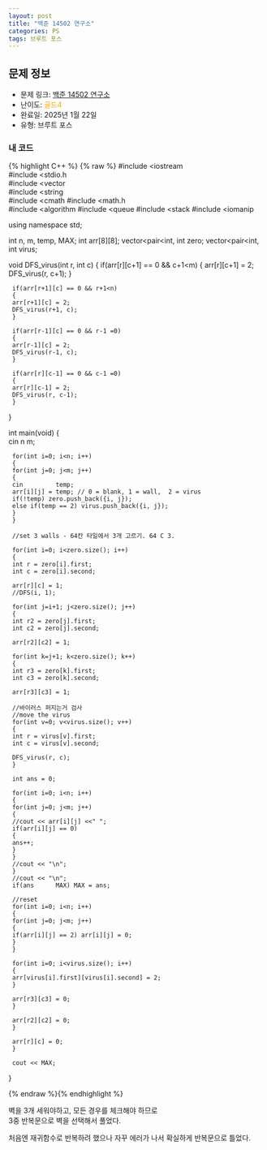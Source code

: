 ```yaml
---
layout: post
title: "백준 14502 연구소"
categories: PS
tags: 브루트 포스
---
```


## 문제 정보
- 문제 링크: [백준 14502 연구소](https://www.acmicpc.net/problem/14502)
- 난이도: <span style="color:#FFA500">골드4</span>
- 완료일: 2025년 1월 22일
- 유형: 브루트 포스

### 내 코드

{% highlight C++ %} {% raw %}
#include <iostream	
#include <stdio.h	
#include <vector	
#include <string	
#include <cmath	
#include <math.h	
#include <algorithm	
#include <queue	
#include <stack	
#include <iomanip	

using namespace std;

int n, m, temp, MAX;
int arr[8][8];
vector<pair<int, int		 zero;
vector<pair<int, int		 virus;

void DFS_virus(int r, int c)
{
	 if(arr[r][c+1] == 0 && c+1<m)
	 {
	 arr[r][c+1] = 2;
	 DFS_virus(r, c+1);
	 }

	 if(arr[r+1][c] == 0 && r+1<n)
	 {
	 arr[r+1][c] = 2;
	 DFS_virus(r+1, c);
	 }

	 if(arr[r-1][c] == 0 && r-1	=0)
	 {
	 arr[r-1][c] = 2;
	 DFS_virus(r-1, c);
	 }

	 if(arr[r][c-1] == 0 && c-1	=0)
	 {
	 arr[r][c-1] = 2;
	 DFS_virus(r, c-1);
	 }
}

int main(void)
{   
	 cin 		 n 		 m;

	 for(int i=0; i<n; i++)
	 {
	 for(int j=0; j<m; j++)
	 {
	 cin 		 temp;
	 arr[i][j] = temp; // 0 = blank, 1 = wall,  2 = virus
	 if(!temp) zero.push_back({i, j});
	 else if(temp == 2) virus.push_back({i, j});
	 }
	 }

	 //set 3 walls - 64칸 타일에서 3개 고르기. 64 C 3.

	 for(int i=0; i<zero.size(); i++)
	 {
	 int r = zero[i].first;
	 int c = zero[i].second;

	 arr[r][c] = 1;
	 //DFS(i, 1);

	 for(int j=i+1; j<zero.size(); j++)
	 {
	 int r2 = zero[j].first;
	 int c2 = zero[j].second;

	 arr[r2][c2] = 1;

	 for(int k=j+1; k<zero.size(); k++)
	 {
	 int r3 = zero[k].first;
	 int c3 = zero[k].second;

	 arr[r3][c3] = 1;

	 //바이러스 퍼지는거 검사
	 //move the virus
	 for(int v=0; v<virus.size(); v++)
	 {
	 int r = virus[v].first;
	 int c = virus[v].second;

	 DFS_virus(r, c);
	 }

	 int ans = 0;

	 for(int i=0; i<n; i++)
	 {
	 for(int j=0; j<m; j++)
	 {
	 //cout << arr[i][j] <<" ";
	 if(arr[i][j] == 0)
	 {
	 ans++;
	 }
	 }
	 //cout << "\n";
	 }
	 //cout << "\n";
	 if(ans 	 MAX) MAX = ans;

	 //reset
	 for(int i=0; i<n; i++)
	 {
	 for(int j=0; j<m; j++)
	 {
	 if(arr[i][j] == 2) arr[i][j] = 0;
	 }
	 }

	 for(int i=0; i<virus.size(); i++)
	 {
	 arr[virus[i].first][virus[i].second] = 2;
	 }

	 arr[r3][c3] = 0;
	 }

	 arr[r2][c2] = 0;
	 }

	 arr[r][c] = 0;
	 }

	 cout << MAX;
}


{% endraw %}{% endhighlight %}

벽을 3개 세워야하고, 모든 경우를 체크해야 하므로   
3중 반복문으로 벽을 선택해서 풀었다.   

처음엔 재귀함수로 반복하려 했으나 자꾸 에러가 나서 확실하게 반복문으로 틀었다. 
